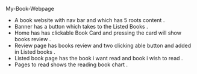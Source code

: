   My-Book-Webpage 

- A book website with nav bar and which has 5 roots content  .
- Banner has a button which takes to the Listed Books .
- Home has has clickable Book Card and pressing the card will show books review .
- Review page has books review and two clicking able button and added in Listed books .
- Listed book page has the book i want read and book i wish to read .
- Pages to read shows the reading book chart .